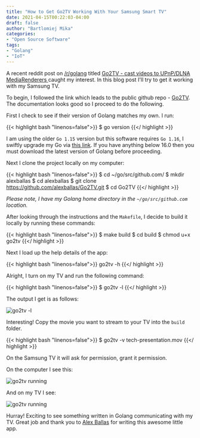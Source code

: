 ```yaml
---
title: "How to Get Go2TV Working With Your Samsung Smart TV"
date: 2021-04-15T00:22:03-04:00
draft: false
author: "Bartlomiej Mika"
categories:
- "Open Source Software"
tags:
- "Golang"
- "IoT"
---
```


A recent reddit post on [/r/golang](https://www.reddit.com/r/golang/) titled [Go2TV - cast videos to UPnP/DLNA MediaRenderers
](https://www.reddit.com/r/golang/comments/mqu6r0/go2tv_cast_videos_to_upnpdlna_mediarenderers/) caught my interest. In this blog post I'll try to get it working with my Samsung TV.

<!--more-->

To begin, I followed the link which leads to the public github repo - [Go2TV](https://github.com/alexballas/Go2TV). The documentation looks good so I proceed to do the following.

First I check to see if their version of Golang matches my own. I run:

{{< highlight bash "linenos=false">}}
$ go version
{{</ highlight >}}

I am using the older ``Go 1.15`` version but this software requires ``Go 1.16``, I swiftly upgrade my Go via [this link](https://golang.org/dl/).
If you have anything below 16.0 then you must download the latest version of Golang before proceeding.

Next I clone the project locally on my computer:

{{< highlight bash "linenos=false">}}
$ cd ~/go/src/github.com/
$ mkdir alexballas
$ cd alexballas
$ git clone https://github.com/alexballas/Go2TV.git
$ cd Go2TV
{{</ highlight >}}

*Please note, I have my Golang home directory in the ``~/go/src/github.com`` location.*

After looking through the instructions and the ``Makefile``, I decide to build it locally by running these commands:

{{< highlight bash "linenos=false">}}
$ make build
$ cd build
$ chmod u+x go2tv
{{</ highlight >}}

Next I load up the help details of the app:

{{< highlight bash "linenos=false">}}
go2tv -h
{{</ highlight >}}

Alright, I turn on my TV and run the following command:

{{< highlight bash "linenos=false">}}
$ go2tv -l
{{</ highlight >}}

The output I get is as follows:

![go2tv -l](/img/2021/04-15/go2tv_-l.png)

Interesting! Copy the movie you want to stream to your TV into the ``build`` folder.

{{< highlight bash "linenos=false">}}
$ go2tv -v tech-presentation.mov
{{</ highlight >}}

On the Samsung TV it will ask for permission, grant it permission.

On the computer I see this:

![go2tv running](/img/2021/04-15/go2tv_running_1.png)

And on my TV I see:

![go2tv running](/img/2021/04-15/go2tv_running_2.jpg)

Hurray! Exciting to see something written in Golang communicating with my TV. Great job and thank you to [Alex Ballas](https://github.com/alexballas) for writing this awesome little app.
